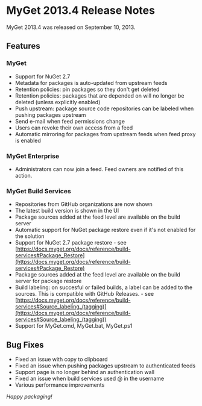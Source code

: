 # MyGet 2013.4 Release Notes

MyGet 2013.4 was released on September 10, 2013.

## Features

### MyGet
* Support for NuGet 2.7
* Metadata for packages is auto-updated from upstream feeds
* Retention policies: pin packages so they don't get deleted
* Retention policies: packages that are depended on will no longer be deleted (unless explicitly enabled)
* Push upstream: package source code repositories can be labeled when pushing packages upstream
* Send e-mail when feed permissions change
* Users can revoke their own access from a feed
* Automatic mirroring for packages from upstream feeds when feed proxy is enabled

### MyGet Enterprise
* Administrators can now join a feed. Feed owners are notified of this action.

### MyGet Build Services
* Repositories from GitHub organizations are now shown
* The latest build version is shown in the UI
* Package sources added at the feed level are available on the build server
* Automatic support for NuGet package restore even if it's not enabled for the solution
* Support for NuGet 2.7 package restore - see [https://docs.myget.org/docs/reference/build-services#Package_Restore](https://docs.myget.org/docs/reference/build-services#Package_Restore)
* Package sources added at the feed level are available on the build server for package restore
* Build labeling: on succesful or failed builds, a label can be added to the sources. This is compatible with GitHub Releases. - see [https://docs.myget.org/docs/reference/build-services#Source_labeling_(tagging)](https://docs.myget.org/docs/reference/build-services#Source_labeling_(tagging))
* Support for MyGet.cmd, MyGet.bat, MyGet.ps1

## Bug Fixes
* Fixed an issue with copy to clipboard
* Fixed an issue when pushing packages upstream to authenticated feeds
* Support page is no longer behind an authentication wall
* Fixed an issue when build services used @ in the username
* Various performance improvements

_Happy packaging!_
